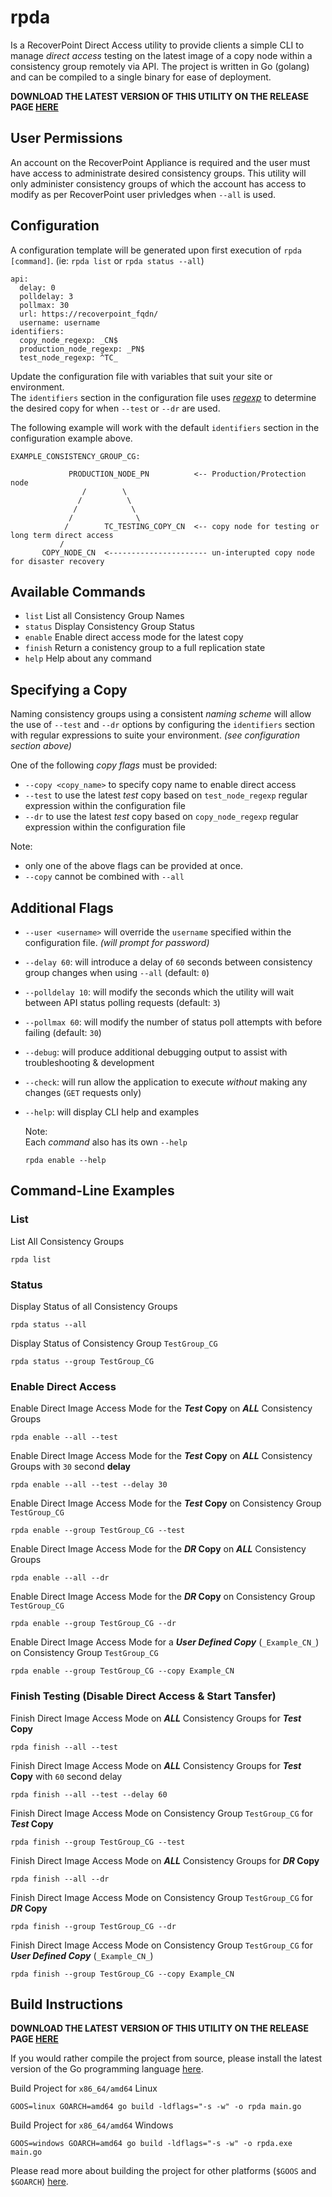 rpda
====
Is a RecoverPoint Direct Access utility to provide clients a simple CLI to manage _direct access_ testing on the latest image of a copy node within a consistency group remotely via API. The project is written in Go (golang) and can be compiled to a single binary for ease of deployment.

**DOWNLOAD THE LATEST VERSION OF THIS UTILITY ON THE RELEASE PAGE [HERE](https://github.com/bcambl/rpda/releases/latest)**

## User Permissions
An account on the RecoverPoint Appliance is required and the user must have access to administrate desired consistency groups. This utility will only administer consistency groups of which the account has access to modify as per RecoverPoint user privledges when `--all` is used.

## Configuration
A configuration template will be generated upon first execution of `rpda [command]`. (ie: `rpda list` or `rpda status --all`)

```
api:
  delay: 0
  polldelay: 3
  pollmax: 30
  url: https://recoverpoint_fqdn/
  username: username
identifiers:
  copy_node_regexp: _CN$
  production_node_regexp: _PN$
  test_node_regexp: ^TC_

```

Update the configuration file with variables that suit your site or environment.  
The `identifiers` section in the configuration file uses [_regexp_](https://golang.org/pkg/regexp/) to determine the desired copy for when `--test` or `--dr` are used.

The following example will work with the default `identifiers` section in the configuration example above.

```
EXAMPLE_CONSISTENCY_GROUP_CG:

             PRODUCTION_NODE_PN          <-- Production/Protection node
                /        \
               /          \
              /            \
             /              \
            /        TC_TESTING_COPY_CN  <-- copy node for testing or long term direct access
           /
       COPY_NODE_CN  <---------------------- un-interupted copy node for disaster recovery
```

## Available Commands
- `list`    List all Consistency Group Names
- `status`  Display Consistency Group Status
- `enable`  Enable direct access mode for the latest copy
- `finish`  Return a conistency group to a full replication state
- `help`    Help about any command

## Specifying a Copy
Naming consistency groups using a consistent _naming scheme_ will allow the use of `--test` and `--dr` options by configuring the `identifiers` section with regular expressions to suite your environment. _(see configuration section above)_

One of the following _copy flags_ must be provided:
 - `--copy <copy_name>` to specify copy name to enable direct access
 - `--test` to use the latest _test_ copy based on `test_node_regexp` regular expression within the configuration file
 - `--dr` to use the latest _test_ copy based on `copy_node_regexp` regular expression within the configuration file

 Note:  
 - only one of the above flags can be provided at once.
 - `--copy` cannot be combined with `--all`

## Additional Flags

- `--user <username>` will override the `username` specified within the configuration file. _(will prompt for password)_
- `--delay 60`: will introduce a delay of `60` seconds between consistency group changes when using `--all` (default: `0`)
- `--polldelay 10`: will modify the seconds which the utility will wait between API status polling requests (default: `3`)
- `--pollmax 60`: will modify the number of status poll attempts with before failing (default: `30`)
- `--debug`: will produce additional debugging output to assist with troubleshooting & development
- `--check`: will run allow the application to execute _without_ making any changes (`GET` requests only)
- `--help`: will display CLI help and examples

  Note:  
  Each _command_ also has its own `--help`  
  ```
  rpda enable --help
  ```

## Command-Line Examples

### List  
List All Consistency Groups
```
rpda list
```

### Status  
Display Status of all Consistency Groups
```
rpda status --all
```

Display Status of Consistency Group `TestGroup_CG`
```
rpda status --group TestGroup_CG
```

### Enable Direct Access  
Enable Direct Image Access Mode for the **_Test_ Copy** on **_ALL_** Consistency Groups
```
rpda enable --all --test
```

Enable Direct Image Access Mode for the **_Test_ Copy** on **_ALL_** Consistency Groups with `30` second **delay**
```
rpda enable --all --test --delay 30
```

Enable Direct Image Access Mode for the **_Test_ Copy** on Consistency Group `TestGroup_CG`
```
rpda enable --group TestGroup_CG --test
```

Enable Direct Image Access Mode for the **_DR_ Copy** on **_ALL_** Consistency Groups
```
rpda enable --all --dr
```

Enable Direct Image Access Mode for the **_DR_ Copy** on Consistency Group `TestGroup_CG`
```
rpda enable --group TestGroup_CG --dr
```

Enable Direct Image Access Mode for a **_User Defined Copy_** (`_Example_CN_`) on Consistency Group `TestGroup_CG`
```
rpda enable --group TestGroup_CG --copy Example_CN
```

### Finish Testing (Disable Direct Access & Start Tansfer)
Finish Direct Image Access Mode on **_ALL_** Consistency Groups for **_Test_ Copy**
```
rpda finish --all --test
```

Finish Direct Image Access Mode on **_ALL_** Consistency Groups for **_Test_ Copy** with `60` second delay
```
rpda finish --all --test --delay 60
```

Finish Direct Image Access Mode on Consistency Group `TestGroup_CG` for **_Test_ Copy**
```
rpda finish --group TestGroup_CG --test
```

Finish Direct Image Access Mode on **_ALL_** Consistency Groups for **_DR_ Copy**
```
rpda finish --all --dr
```

Finish Direct Image Access Mode on Consistency Group `TestGroup_CG` for **_DR_ Copy**
```
rpda finish --group TestGroup_CG --dr
```

Finish Direct Image Access Mode on Consistency Group `TestGroup_CG` for **_User Defined Copy_** (`_Example_CN_`)
```
rpda finish --group TestGroup_CG --copy Example_CN
```

## Build Instructions

**DOWNLOAD THE LATEST VERSION OF THIS UTILITY ON THE RELEASE PAGE [HERE](https://github.com/bcambl/rpda/releases/latest)**

If you would rather compile the project from source, please install the latest version of the Go programming language  [here](https://golang.org/dl/).

Build Project for `x86_64/amd64` Linux
```
GOOS=linux GOARCH=amd64 go build -ldflags="-s -w" -o rpda main.go
```

Build Project for `x86_64/amd64` Windows
```
GOOS=windows GOARCH=amd64 go build -ldflags="-s -w" -o rpda.exe main.go
```

Please read more about building the project for other platforms (`$GOOS` and `$GOARCH`) [here](https://golang.org/doc/install/source#environment).
